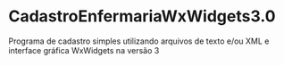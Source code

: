# CadastroEnfermariaWxWidgets3.0
Programa de cadastro simples utilizando arquivos de texto e/ou XML e interface gráfica WxWidgets na versão 3
